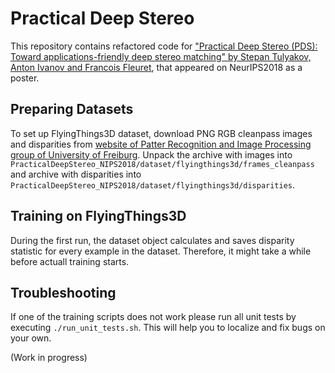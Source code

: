 # Practical Deep Stereo 
This repository contains refactored code for ["Practical Deep Stereo (PDS): Toward applications-friendly deep stereo matching" by Stepan Tulyakov, Anton Ivanov and Francois Fleuret](https://papers.nips.cc/paper/7828-practical-deep-stereo-pds-toward-applications-friendly-deep-stereo-matching), that appeared on NeurIPS2018 as a poster.


## Preparing Datasets
To set up FlyingThings3D dataset, download PNG RGB cleanpass images and disparities from [website of Patter Recognition and Image Processing group of University of Freiburg](https://lmb.informatik.uni-freiburg.de/resources/datasets/SceneFlowDatasets.en.html). Unpack the archive with images into `PracticalDeepStereo_NIPS2018/dataset/flyingthings3d/frames_cleanpass` and archive with disparities into `PracticalDeepStereo_NIPS2018/dataset/flyingthings3d/disparities`.      

## Training on FlyingThings3D
During the first run, the dataset object calculates and saves disparity statistic for every example in the dataset. Therefore, it might take a while before actuall training starts.

## Troubleshooting
If one of the training scripts does not work please run all unit tests by executing `./run_unit_tests.sh`. This will help you to localize and fix bugs on your own.  

(Work in progress)
